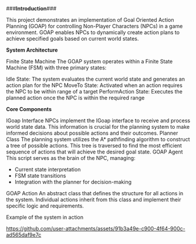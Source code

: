 ###**Introduction**###

This project demonstrates an implementation of Goal Oriented Action Planning (GOAP) for controlling Non-Player Characters (NPCs) in a game environment. GOAP enables NPCs to dynamically create action plans to achieve specified goals based on current world states.

**System Architecture**

Finite State Machine
The GOAP system operates within a Finite State Machine (FSM) with three primary states:

Idle State: The system evaluates the current world state and generates an action plan for the NPC
MoveTo State: Activated when an action requires the NPC to be within range of a target
PerformAction State: Executes the planned action once the NPC is within the required range

**Core Components**

IGoap Interface
NPCs implement the IGoap interface to receive and process world state data. This information is crucial for the planning system to make informed decisions about possible actions and their outcomes.
Planner Class
The planning system utilizes the A* pathfinding algorithm to construct a tree of possible actions. This tree is traversed to find the most efficient sequence of actions that will achieve the desired goal state.
GOAP Agent
This script serves as the brain of the NPC, managing:

- Current state interpretation
- FSM state transitions
- Integration with the planner for decision-making

GOAP Action
An abstract class that defines the structure for all actions in the system. Individual actions inherit from this class and implement their specific logic and requirements.

Example of the system in action

https://github.com/user-attachments/assets/91b3a49e-c900-4f64-900c-ad565daf9e7c

